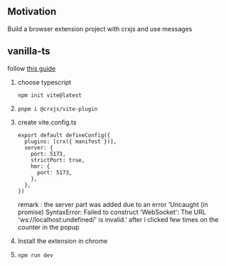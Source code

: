 <h2>Motivation</h2>
Build a browser extension project with crxjs and use messages

<h2>vanilla-ts</h2>
follow <a href='https://crxjs.dev/vite-plugin/getting-started/vanilla-js/create-project'>this guide</a>
<ol>
<li>

choose typescript
```
npm init vite@latest
```

</li>
<li>

```
pnpm i @crxjs/vite-plugin
```

</li>
<li>
create vite.config.ts

```
export default defineConfig({
  plugins: [crx({ manifest })],
  server: {
    port: 5173,
    strictPort: true,
    hmr: {
      port: 5173,
    },
  },
})

```

remark : the server part was added due to an error 'Uncaught (in promise) SyntaxError: Failed to construct 'WebSocket': The URL 'ws://localhost:undefined/' is invalid.' after i clicked few times on the counter in the popup
</li>

<li>Install the extension in chrome</li>


<li>

```
npm run dev
```

</li>
</ol>
